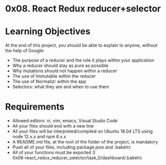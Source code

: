 # 0x08. React Redux reducer+selector

# Learning Objectives
At the end of this project, you should be able to explain to anyone, without the help of Google:

- The purpose of a reducer and the role it plays within your application
- Why a reducer should stay as pure as possible
- Why mutations should not happen within a reducer
- The use of Immutable within the reducer
- The use of Normalizr within the app
- Selectors: what they are and when to use them

# Requirements
- Allowed editors: vi, vim, emacs, Visual Studio Code
- All your files should end with a new line
- All your files will be interpreted/compiled on Ubuntu 18.04 LTS using node 12.x.x and npm 6.x.x
- A README.md file, at the root of the folder of the project, is mandatory
- Push all of your files, including package.json and .babelrc
- All of your functions must be exported
 3  
0x08-react_redux_reducer_selector/task_0/dashboard/.babelrc
